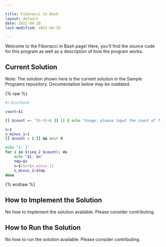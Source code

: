 ```yaml
---

title: Fibonacci in Bash
layout: default
date: 2022-04-28
last-modified: 2022-04-29

---
```


Welcome to the Fibonacci in Bash page! Here, you'll find the source code for this program as well as a description of how the program works.

## Current Solution

Note: The solution shown here is the current solution in the Sample Programs repository. Documentation below may be outdated.

{% raw %}

```Bash
#!/bin/bash

count=$1

[[ $count =~ ^[0-9]+$ ]] || { echo "Usage: please input the count of fibonacci numbers to output"; exit 1; }

n=1
n_minus_1=1
[[ $count < 1 ]] && exit 0

echo "1: 1"
for i in $(seq 2 $count); do
    echo "$i: $n"
    tmp=$n
    n=$[$n+$n_minus_1]
    n_minus_1=$tmp
done

```

{% endraw %}

## How to Implement the Solution

No how to implement the solution available. Please consider contributing.

## How to Run the Solution

No how to run the solution available. Please consider contributing.